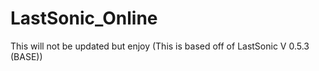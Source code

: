 # LastSonic_Online
 This will not be updated but enjoy (This is based off of LastSonic V 0.5.3 (BASE))
